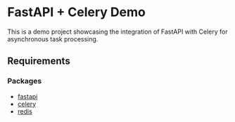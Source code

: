 # FastAPI + Celery Demo

This is a demo project showcasing the integration of FastAPI with Celery for asynchronous task processing.

## Requirements

### Packages

- [fastapi](https://fastapi.tiangolo.com/)
- [celery](https://docs.celeryq.dev/en/stable/index.html)
- [redis](https://redis.readthedocs.io/en/latest/)
